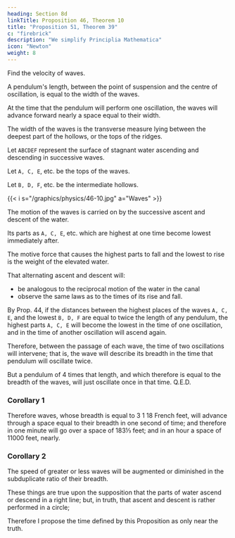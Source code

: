 ```yaml
---
heading: Section 8d
linkTitle: Proposition 46, Theorem 10
title: "Proposition 51, Theorem 39"
c: "firebrick"
description: "We simplify Principlia Mathematica"
icon: "Newton"
weight: 8
---
```


Find the velocity of waves.

A pendulum's length, between the point of suspension and the centre of oscillation, is equal to the width of the waves.

At the time that the pendulum will perform one oscillation, the waves will advance forward nearly a space equal to their width.

The width of the waves is the transverse measure lying between the deepest part of the hollows, or the tops of the ridges.

Let `ABCDEF` represent the surface of stagnant water ascending and descending in successive waves.

Let `A, C, E`, etc. be the tops of the waves.

Let `B, D, F`, etc. be the intermediate hollows.

{{< i s="/graphics/physics/46-10.jpg" a="Waves" >}}


The motion of the waves is carried on by the successive ascent and descent of the water.

Its parts as `A, C, E`, etc. which are highest at one time become lowest immediately after.

The motive force that causes the highest parts to fall and the lowest to rise is the weight of the elevated water.

That alternating ascent and descent will:
- be analogous to the reciprocal motion of the water in the canal
- observe the same laws as to the times of its rise and fall. 

By Prop. 44, if the distances between the highest places of the waves `A, C, E`, and the lowest `B, D, F` are equal to twice the length of any pendulum, the highest parts `A, C, E` will become the lowest in the time of one oscillation, and in the time of another oscillation will ascend again. 

Therefore, between the passage of each wave, the time of two oscillations will intervene; that is, the wave will describe its breadth in the time that pendulum will oscillate twice.

But a pendulum of 4 times that length, and which therefore is equal to the breadth of the waves, will just oscillate once in that time.  Q.E.D.

### Corollary 1

Therefore waves, whose breadth is equal to 3 1 18 French feet, will advance through a space equal to their breadth in one second of time; and therefore in one minute will go over a space of 183⅓ feet; and in an hour a space of 11000 feet, nearly.

### Corollary 2

The speed of greater or less waves will be augmented or diminished in the subduplicate ratio of their breadth.

These things are true upon the supposition that the parts of water ascend or descend in a right line; but, in truth, that ascent and descent is rather performed in a circle; 

Therefore I propose the time defined by this Proposition as only near the truth.

